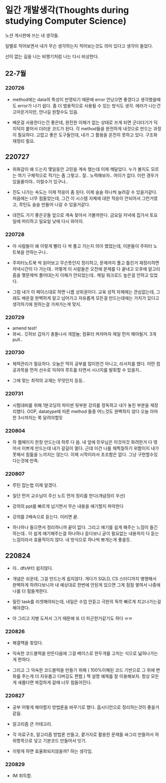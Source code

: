 # 일간 개발생각(Thoughts during studying Computer Science)

노션 게시판에 쓰는 내 생각들. 

일별로 적어보면서 내가 무슨 생각하는지 적어보는것도 의미 있다고 생각이 들었다.

선이 없는 길을 나는 비행기처럼 나는 다시 비상한다.

## 22-7월

### 

### 220726

- method에는 data의 특성이 반영되기 때문에 error 안났으면 좋겠다고 생각했을때도 error가 나기 쉽다. 좀 더 범용적으로 사용될 수 있는 방식도 생각.
  에러가 나는건 고마운거지만, 안나길 원할수도 있음.

- 배운걸 사용한다는건 좋은데, 완전한 이해가 없는 상태로 쓰게 되면 군더더기가 덕지덕지 붙어서 더러운 코드가 된다. 각 method들을 완전하게 내것으로 만드는 과정이 필요하다.
  고맙고 좋은 도구들인데, 내가 그 활용을 온전히 못하고 있다. 구조화 재정리 필요.

## 220727

- 위화감이 왜 드는지 몇일동안 고민을 계속 했는데 이제 깨달았다. 누가 볼지도 모르는 여기 구체적으로 적기는 좀 그렇고..  잘.. 노력해보자.. 어이가 없다. 이런 경우가 있을줄이야.. 이럴수가 있구나..

- 진도 나가는 속도는 이제 적응이 좀 된다. 이제 슬슬 하나씩 늘려갈 수 있을거같다. 처음에는 너무 힘들었는데, 그건 이 시스템 자체에 대한 적응이 안되어서 그런거였고, 루틴도 슬슬 만들어 나갈 수 있을거같다.

- 대전도 가기 좋은곳들 앞으로 계속 찾아서 가볼까한다. 금요일 저녁에 집가서 토요일에 머리하고 일요일 낮에 다시 와야지.

### 220728

- 아 사람들이 왜 이렇게 빨리 다 싹 풀고 가는지 의아 했었는데, 이분들이 주피터 노트북을 안하는구나..

- 주피터노트북 싹 읽어보고 무슨뜻인지 정리하고, 문제까지 풀고 틀린거 재정리하면 저녁시간이 다 가는데.. 어떻게 이 사람들은 오전에 문제를 다 끝내고 오후에 알고리즘을 몇문제씩 풀어대는지 이해가 안되었는데.. 제일 워크로드 높은걸 안하고 있었다.

- 그럼 내가 이 페이스대로 하면 나름 상위권이다. 교육 성적 자체에는 관심없는데, 그래도 배운걸 완벽하게 알고 넘어가고 자유롭게 모든걸 만드는데에는 가치가 있다고 생각하기에 원하는걸 가져가는게 맞지.

### 220729

- amend test!
- 와씨.. 깃허브 갑자기 충돌나서 개깜놀; 컴퓨터 켜자마자 제일 먼저 해야될거. 3개 pull..

### 220730

- 체력관리가 필요하다. 오늘은 딱히 공부를 많이한건 아니고, 리서치를 했다. 어떤 컴공과목을 먼저 선수로 익혀야 루트를 타면서 시너지를 발휘할 수 있을지..

- 그에 맞는 최적의 교재는 무엇인지 등등..

### 220731

- 시험대비를 위해 1분코딩의 파이썬 뒷부분 강의를 정독하고 내가 놓친 부분을 재정리했다. OOP, datatype에 따른 method 둘중 어느것도 완벽하지 않다 오늘 아마 한 3시까지는 쭉 달려야할듯

### 220804

- 하 웹페이지 한장 만드는데 하루 다 씀. 내 앞에 민우님은 이것저것 화려한거 다 엮어서 이쁘게 만드는데 내가 갈길이 멀다. 근데 이건 나를 채찍질하기 위함이지 내가 못해서 힘듦을 느끼지는 않는다. 이제 시작이라서 초조함은 없다. 그냥 구현할수있다는것에 만족.

### 220807

- 루틴 잡는법 이제 알겠다. 

- 일단 먼저 교수님이 주신 노트 먼저 정리를 한다(개념정리 우선)

- 강의의 ppt를 빠르게 넘기면서 무슨 내용을 얘기할지 파악한다

- 강의를 2배속으로 듣는다. 이러면 끝.

- 하나하나 들으면서 정리하니까 끝이 없다. 그리고 얘기를 쉽게 해주는 느낌이 들긴하는데.. 이 쉽게 얘기해주는걸 하나하나 듣다보니 굳이 필요없는 내용까지 다 듣는 느낌이라서 효율적이지 않다. 내 방식으로 하나씩 뽀개는게 좋을듯.

## 220824

- 아.. dfs부터 쉽지않다.

- 개념은 쉬운데, 그걸 만드는게 쉽지않다. 게다가 SQLD, CS 스터디까지 병행해서 완벽하게 하려다보니까 내 예상대로 한번에 안된게 있으면 그게 점점 쌓여서 나중에 나를 더 힘들게한다.

- 밀린 task를 리셋해야되는데, 내일은 수업 안듣고 극한의 독학 빠르게 치고나가는걸 해야겠다.

- 아 그리고 지병 도져서 그거 때문에 또 더 피곤한거같기도 하다 ㅠㅠ

### 220826

- 해결책을 찾았다.

- 익숙한 코드블럭을 만든다음에 그걸 베이스로 한두개를 고치는 식으로 넓혀나가는게 편하다.

- 그리고 그 익숙한 코드블럭을 만들기 위해 ( 100%이해된 코드 기반으로 그 위에 변화를 주는게 더 자유롭고 디버깅도 편함.) 책 설명 예제를 잘 이용해보자. 항상 모든게 새롭다면 복잡하게 갈때 너무 힘들어진다.

### 220827

- 공부 어떻게 해야할지 방법론을 바꾸기로 했다. 옵시디언으로 정리하는것이 좋을거같음.

- 알고리즘 큰 카테고리.

- 각 자료구조, 알고리즘 방법론 만들고, 곁가지로 활용한 문제들 싸그리 만들어서 하위항목으로 넣고 기본코드 만들어서 잇기.

- 이렇게 하면 효율화되지않을까? 하는 생각임.



### 220829

- IM 취득함.

